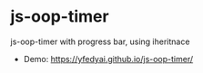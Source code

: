 # js-oop-timer
js-oop-timer with progress bar, using iheritnace
- Demo: https://yfedyai.github.io/js-oop-timer/
